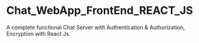 # Chat_WebApp_FrontEnd_REACT_JS
A complete functional Chat Server with Authentication &amp; Authorization, Encryption with React Js. 
